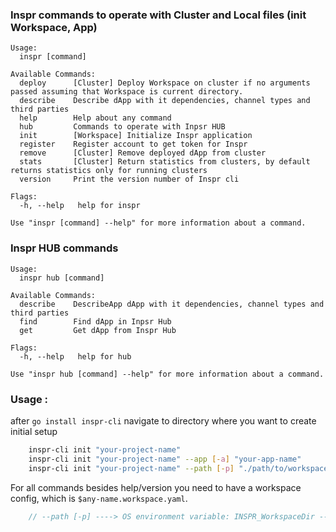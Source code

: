 ### Inspr commands to operate with Cluster and Local files (init Workspace, App)
```
Usage:
  inspr [command]

Available Commands:
  deploy      [Cluster] Deploy Workspace on cluster if no arguments passed assuming that Workspace is current directory.
  describe    Describe dApp with it dependencies, channel types and third parties
  help        Help about any command
  hub         Commands to operate with Inpsr HUB
  init        [Workspace] Initialize Inspr application
  register    Register account to get token for Inspr
  remove      [Cluster] Remove deployed dApp from cluster
  stats       [Cluster] Return statistics from clusters, by default returns statistics only for running clusters
  version     Print the version number of Inspr cli

Flags:
  -h, --help   help for inspr

Use "inspr [command] --help" for more information about a command.
```
### Inspr HUB commands
```
Usage:
  inspr hub [command]

Available Commands:
  describe    DescribeApp dApp with it dependencies, channel types and third parties
  find        Find dApp in Inpsr Hub
  get         Get dApp from Inspr Hub

Flags:
  -h, --help   help for hub

Use "inspr hub [command] --help" for more information about a command.
```

### Usage :

after `go install inspr-cli` navigate to directory where you want to create initial setup

```bash 
    inspr-cli init "your-project-name"
    inspr-cli init "your-project-name" --app [-a] "your-app-name"
    inspr-cli init "your-project-name" --path [-p] "./path/to/workspace" - for CI/CD maybe
``` 

For all commands besides help/version you need to have a workspace config, which is `$any-name.workspace.yaml`.    

```js 
    // --path [-p] ----> OS environment variable: INSPR_WorkspaceDir ---->  ~/current/dir/[any-name].workspace.yaml
```
